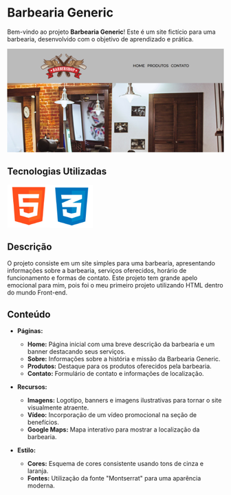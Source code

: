 # Barbearia Generic

Bem-vindo ao projeto **Barbearia Generic**! Este é um site fictício para uma barbearia, desenvolvido com o objetivo de aprendizado e prática.

![Projeto Barbearia Generic](img/Projeto.png)

## Tecnologias Utilizadas

<div style="display: flex; align-items: center;">
  <div display: flex; align-items: center;">
    <img src="img/html.png" alt="Logo HTML" width="100"/>
  </div>
  <div style="display: flex; align-items: center;">
    <img src="img/css.png" alt="Logo CSS" width="100"/>
  </div>
</div>

## Descrição

O projeto consiste em um site simples para uma barbearia, apresentando informações sobre a barbearia, serviços oferecidos, horário de funcionamento e formas de contato.
Este projeto tem grande apelo emocional para mim, pois foi o meu primeiro projeto utilizando HTML dentro do mundo Front-end.

## Conteúdo

- **Páginas:**

  - **Home:** Página inicial com uma breve descrição da barbearia e um banner destacando seus serviços.
  - **Sobre:** Informações sobre a história e missão da Barbearia Generic.
  - **Produtos:** Destaque para os produtos oferecidos pela barbearia.
  - **Contato:** Formulário de contato e informações de localização.

- **Recursos:**

  - **Imagens:** Logotipo, banners e imagens ilustrativas para tornar o site visualmente atraente.
  - **Vídeo:** Incorporação de um vídeo promocional na seção de benefícios.
  - **Google Maps:** Mapa interativo para mostrar a localização da barbearia.

- **Estilo:**
  - **Cores:** Esquema de cores consistente usando tons de cinza e laranja.
  - **Fontes:** Utilização da fonte "Montserrat" para uma aparência moderna.

